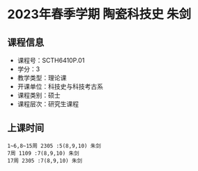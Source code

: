 # 2023年春季学期 陶瓷科技史 朱剑






## 课程信息

- 课程号：SCTH6410P.01
- 学分：3
- 教学类型：理论课
- 开课单位：科技史与科技考古系
- 课程类别：硕士
- 课程层次：研究生课程

## 上课时间

```
1~6,8~15周 2305 :5(8,9,10) 朱剑
7周 1109 :7(8,9,10) 朱剑
17周 2305 :7(8,9,10) 朱剑
```

